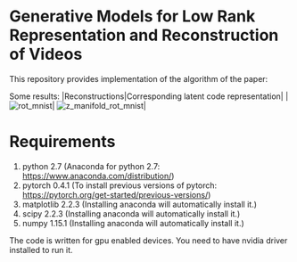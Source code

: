 # Generative Models for Low Rank Representation and Reconstruction of Videos
This repository provides implementation of the algorithm of the paper:

Some results:
|Reconstructions|Corresponding latent code representation|
|![rot_mnist](https://user-images.githubusercontent.com/32584505/52319847-a4444100-2980-11e9-8151-087a2ef22018.png)| ![z_manifold_rot_mnist](https://user-images.githubusercontent.com/32584505/52319883-cfc72b80-2980-11e9-8cd6-1bbac809de70.png)|



# Requirements
1. python 2.7 (Anaconda for python 2.7: https://www.anaconda.com/distribution/)
2. pytorch 0.4.1 (To install previous versions of pytorch: https://pytorch.org/get-started/previous-versions/)
3. matplotlib 2.2.3 (Installing anaconda will automatically install it.)
4. scipy 2.2.3 (Installing anaconda will automatically install it.)
5. numpy 1.15.1 (Installing anaconda will automatically install it.)

The code is written for gpu enabled devices. You need to have nvidia driver installed to run it.





